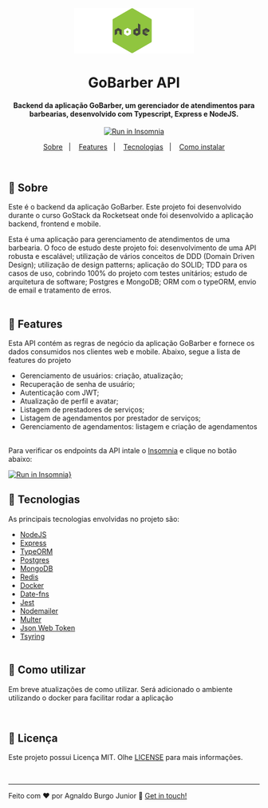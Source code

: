 <div align="center" >
  <img alt="NodeJS Logo" src="./github/nodejs.png" width='240px'>
</div>
<h1 align="center" >
    GoBarber API
</h1>

<h4 align="center">
  Backend da aplicação GoBarber, um gerenciador de atendimentos para barbearias, desenvolvido com Typescript, Express e NodeJS.
</h4>
<div align="center" >
  <a href="https://insomnia.rest/run/?label=GoBarber&uri=https%3A%2F%2Fraw.githubusercontent.com%2Fagnaldoburgojr%2Fgobarber-api%2Fmaster%2Fgithub%2Fexport.json" target="_blank"><img src="https://insomnia.rest/images/run.svg" alt="Run in Insomnia"></a>
</div>
<p align="center">
  <a href="#large_blue_diamond-sobre">Sobre</a>&nbsp;&nbsp;&nbsp;|&nbsp;&nbsp;&nbsp;
  <a href="#large_blue_diamond-features">Features</a>&nbsp;&nbsp;&nbsp;|&nbsp;&nbsp;&nbsp;
  <a href="#large_blue_diamond-tecnologias">Tecnologias</a>&nbsp;&nbsp;&nbsp;|&nbsp;&nbsp;&nbsp;
  <a href="#large_blue_diamond-como-utilizar">Como instalar</a>
</p>
<br/>

## :large_blue_diamond: Sobre

Este é o backend da aplicação GoBarber. Este projeto foi desenvolvido durante o curso GoStack da Rocketseat onde foi desenvolvido a aplicação backend, frontend e mobile.

Esta é uma aplicação para gerenciamento de atendimentos de uma barbearia. O foco de estudo deste projeto foi: desenvolvimento de uma API robusta e escalável; utilização de vários conceitos de DDD (Domain Driven Design); utilização de design patterns; aplicação do SOLID; TDD para os casos de uso, cobrindo 100% do projeto com testes unitários; estudo de arquitetura de software; Postgres e MongoDB; ORM com o typeORM, envio de email e tratamento de erros.
<br/>
<br/>

## :large_blue_diamond: Features

Esta API contém as regras de negócio da aplicação GoBarber e fornece os dados consumidos nos clientes web e mobile. Abaixo, segue a lista de features do projeto

- Gerenciamento de usuários: criação, atualização;
- Recuperação de senha de usuário;
- Autenticação com JWT;
- Atualização de perfil e avatar;
- Listagem de prestadores de serviços;
- Listagem de agendamentos por prestador de serviços;
- Gerenciamento de agendamentos: listagem e criação de agendamentos
  <br/>
  <br/>

Para verificar os endpoints da API intale o [Insomnia](https://insomnia.rest/) e clique no botão abaixo:

[![Run in Insomnia}](https://insomnia.rest/images/run.svg)](https://insomnia.rest/run/?label=GoBarber&uri=https%3A%2F%2Fraw.githubusercontent.com%2Fagnaldoburgojr%2Fgobarber-api%2Fmaster%2Fgithub%2Fexport.json)

## :large_blue_diamond: Tecnologias

As principais tecnologias envolvidas no projeto são:

- [NodeJS](https://nodejs.org/en/)
- [Express](https://expressjs.com/pt-br/)
- [TypeORM](https://typeorm.io/#/)
- [Postgres](https://www.postgresql.org/)
- [MongoDB](https://www.mongodb.com/)
- [Redis](https://redislabs.com/)
- [Docker](https://www.docker.com/)
- [Date-fns](https://date-fns.org/docs/Getting-Started)
- [Jest](https://jestjs.io/)
- [Nodemailer](https://nodemailer.com/about/)
- [Multer](https://www.npmjs.com/package/multer)
- [Json Web Token](https://jwt.io/)
- [Tsyring](https://www.npmjs.com/package/tsyringe)
  <br/>
  <br/>

## :large_blue_diamond: Como utilizar

Em breve atualizações de como utilizar. Será adicionado o ambiente utilizando o docker para facilitar rodar a aplicação

<br/>

## :large_blue_diamond: Licença

Este projeto possui Licença MIT. Olhe [LICENSE](https://github.com/agnaldoburgojr/imc-app/blob/master/LICENCE) para mais informações.

<br/>

---

Feito com ♥ por Agnaldo Burgo Junior :wave: [Get in touch!](https://www.linkedin.com/in/agnaldo-burgo-junior/)
